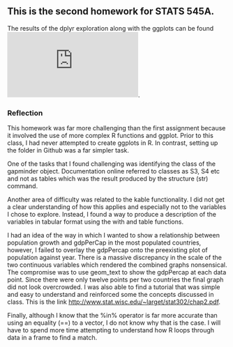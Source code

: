 ## This is the second homework for STATS 545A.

The results of the dplyr exploration along with the ggplots can be found ![here](https://github.com/Shirlett/STAT545-hw-Hall-Shirlett/blob/master/HW02/Gapminder_Explore.md).


### Reflection

This homework was far more challenging than the first assignment because it involved the use of more complex R functions and ggplot. Prior to this class, I had never attempted to create ggplots in R. In contrast, setting up the folder in Github was a far simpler task.

One of the tasks that I found challenging was identifying the class of the gapminder object. Documentation online referred to classes as S3, S4 etc and not as tables which was the result produced by the structure (str) command. 

Another area of difficulty was related to the kable functionality. I did not get a clear understanding of how this applies and especially not to the variables I chose to explore. Instead, I found a way to produce a description of the variables in tabular format using the with and table functions.

I had an idea of the way in which I wanted to show a relationship between population growth and gdpPerCap in the most populated countries, however, I failed to overlay the gdpPercap onto the preexisting plot of population against year. There is a massive discrepancy in the scale of the two continuous variables which rendered the combined graphs nonsensical. The compromise was to use geom_text to show the gdpPercap at each data point. Since there were only twelve points per two countries the final graph did not look overcrowded. I was also able to find a tutorial that was simple and easy to understand and reinforced some the concepts discussed in class. This is the link 
http://www.stat.wisc.edu/~larget/stat302/chap2.pdf.

Finally, although I know that the %in% operator is far more accurate than using an equality (==) to a vector, I do not know why that is the case. I will have to spend more time attempting to understand how R loops through data in a frame to find a match.








